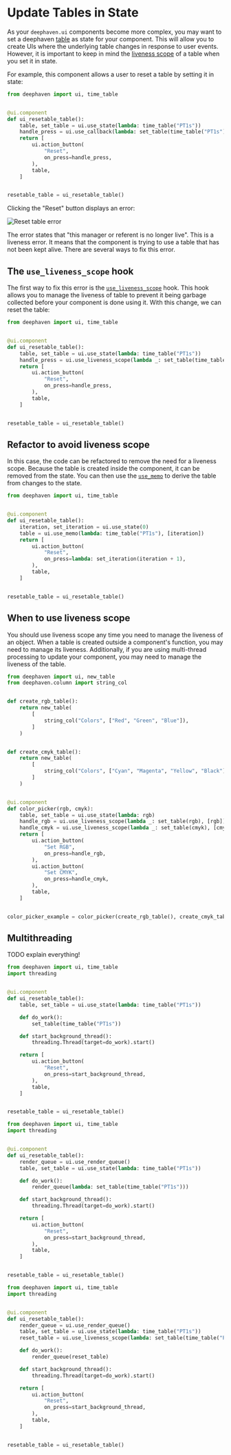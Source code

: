 # Update Tables in State

As your `deephaven.ui` components become more complex, you may want to set a deephaven [table](../describing/ui_with_tables.md) as state for your component. This will allow you to create UIs where the underlying table changes in response to user events. However, it is important to keep in mind the [liveness scope](/core/docs/conceptual/liveness-scope-concept/) of a table when you set it in state.

For example, this component allows a user to reset a table by setting it in state:

```python
from deephaven import ui, time_table


@ui.component
def ui_resetable_table():
    table, set_table = ui.use_state(lambda: time_table("PT1s"))
    handle_press = ui.use_callback(lambda: set_table(time_table("PT1s")), [])
    return [
        ui.action_button(
            "Reset",
            on_press=handle_press,
        ),
        table,
    ]


resetable_table = ui_resetable_table()
```

Clicking the "Reset" button displays an error:

![Reset table error](../_assets/update-tables-in-state-1.png)

The error states that "this manager or referent is no longer live". This is a liveness error. It means that the component is trying to use a table that has not been kept alive. There are several ways to fix this error.

## The `use_liveness_scope` hook

The first way to fix this error is the [`use_liveness_scope`](../hooks/use_liveness_scope.md) hook. This hook allows you to manage the liveness of table to prevent it being garbage collected before your component is done using it. With this change, we can reset the table:

```python
from deephaven import ui, time_table


@ui.component
def ui_resetable_table():
    table, set_table = ui.use_state(lambda: time_table("PT1s"))
    handle_press = ui.use_liveness_scope(lambda _: set_table(time_table("PT1s")), [])
    return [
        ui.action_button(
            "Reset",
            on_press=handle_press,
        ),
        table,
    ]


resetable_table = ui_resetable_table()
```

## Refactor to avoid liveness scope

In this case, the code can be refactored to remove the need for a liveness scope. Because the table is created inside the component, it can be removed from the state. You can then use the [`use_memo`](../hooks/use_memo.md) to derive the table from changes to the state.

```python
from deephaven import ui, time_table


@ui.component
def ui_resetable_table():
    iteration, set_iteration = ui.use_state(0)
    table = ui.use_memo(lambda: time_table("PT1s"), [iteration])
    return [
        ui.action_button(
            "Reset",
            on_press=lambda: set_iteration(iteration + 1),
        ),
        table,
    ]


resetable_table = ui_resetable_table()
```

## When to use liveness scope

You should use liveness scope any time you need to manage the liveness of an object. When a table is created outside a component's function, you may need to manage its liveness. Additionally, if you are using multi-thread processing to update your component, you may need to manage the liveness of the table.

```python
from deephaven import ui, new_table
from deephaven.column import string_col


def create_rgb_table():
    return new_table(
        [
            string_col("Colors", ["Red", "Green", "Blue"]),
        ]
    )


def create_cmyk_table():
    return new_table(
        [
            string_col("Colors", ["Cyan", "Magenta", "Yellow", "Black"]),
        ]
    )


@ui.component
def color_picker(rgb, cmyk):
    table, set_table = ui.use_state(lambda: rgb)
    handle_rgb = ui.use_liveness_scope(lambda _: set_table(rgb), [rgb])
    handle_cmyk = ui.use_liveness_scope(lambda _: set_table(cmyk), [cmyk])
    return [
        ui.action_button(
            "Set RGB",
            on_press=handle_rgb,
        ),
        ui.action_button(
            "Set CMYK",
            on_press=handle_cmyk,
        ),
        table,
    ]


color_picker_example = color_picker(create_rgb_table(), create_cmyk_table())
```

## Multithreading

TODO explain everything!

```python
from deephaven import ui, time_table
import threading


@ui.component
def ui_resetable_table():
    table, set_table = ui.use_state(lambda: time_table("PT1s"))

    def do_work():
        set_table(time_table("PT1s"))

    def start_background_thread():
        threading.Thread(target=do_work).start()

    return [
        ui.action_button(
            "Reset",
            on_press=start_background_thread,
        ),
        table,
    ]


resetable_table = ui_resetable_table()
```

```python
from deephaven import ui, time_table
import threading


@ui.component
def ui_resetable_table():
    render_queue = ui.use_render_queue()
    table, set_table = ui.use_state(lambda: time_table("PT1s"))

    def do_work():
        render_queue(lambda: set_table(time_table("PT1s")))

    def start_background_thread():
        threading.Thread(target=do_work).start()

    return [
        ui.action_button(
            "Reset",
            on_press=start_background_thread,
        ),
        table,
    ]


resetable_table = ui_resetable_table()
```

```python
from deephaven import ui, time_table
import threading


@ui.component
def ui_resetable_table():
    render_queue = ui.use_render_queue()
    table, set_table = ui.use_state(lambda: time_table("PT1s"))
    reset_table = ui.use_liveness_scope(lambda: set_table(time_table("PT1s")), [])

    def do_work():
        render_queue(reset_table)

    def start_background_thread():
        threading.Thread(target=do_work).start()

    return [
        ui.action_button(
            "Reset",
            on_press=start_background_thread,
        ),
        table,
    ]


resetable_table = ui_resetable_table()
```
